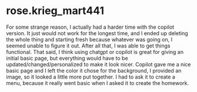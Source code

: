# rose.krieg_mart441
 
For some strange reason, I actually had a harder time with the copilot version. It just would not work for the longest time, and I ended up deleting the whole thing and starting fresh because whatever was going on, I seemed unable to figure it out. After all that, I was able to get things functional. That said, I think using chatgpt or copilot is great for giving an initial basic page, but everything would have to be updated/changed/personalized to make it look nicer. Copilot gave me a nice basic page and I left the color it chose for the background, I provided an image, so it looked a little more put together. I had to ask it to create a menu, because it really went basic when I asked it to create the homework. 

